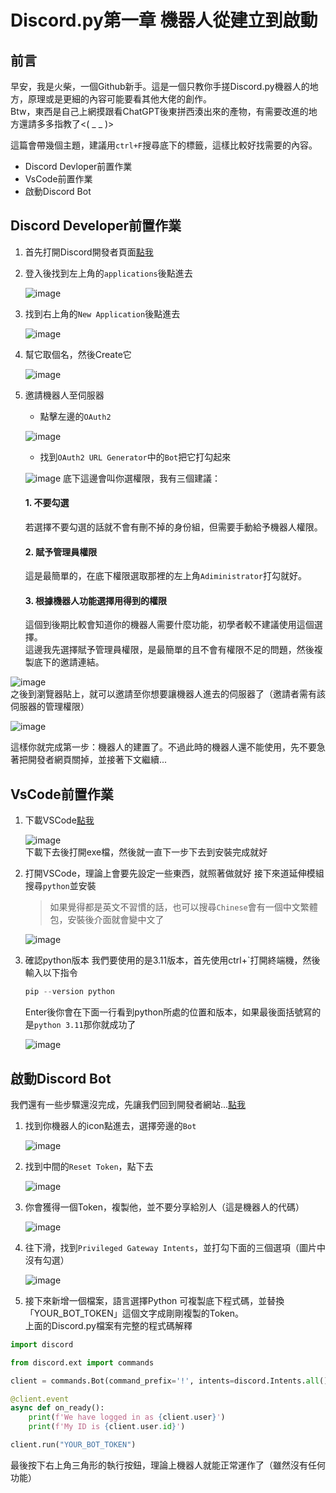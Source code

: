 # Discord.py第一章 機器人從建立到啟動
## 前言
早安，我是火柴，一個Github新手。這是一個只教你手搓Discord.py機器人的地方，原理或是更細的內容可能要看其他大佬的創作。  
Btw，東西是自己上網摸跟看ChatGPT後東拼西湊出來的產物，有需要改進的地方還請多多指教了<( _ _ )>

這篇會帶幾個主題，建議用`ctrl+F`搜尋底下的標籤，這樣比較好找需要的內容。  
- Discord Devloper前置作業
- VsCode前置作業
- 啟動Discord Bot  

## Discord Developer前置作業
1. 首先打開Discord開發者頁面[點我](https://discord.com/developers/docs/intro)
2. 登入後找到左上角的`applications`後點進去
   
   ![image](https://github.com/javaowo/Discord.py/blob/main/image/Applications.jpeg)
3. 找到右上角的`New Application`後點進去
   
   ![image](https://github.com/javaowo/Discord.py/blob/main/image/N_A.jpeg)
4. 幫它取個名，然後Create它 
   
   ![image](https://github.com/javaowo/Discord.py/blob/main/image/Create.jpeg)
5. 邀請機器人至伺服器  
   - 點擊左邊的`OAuth2`

   ![image](https://github.com/javaowo/Discord.py/blob/main/image/OAuth2.jpeg)  
   - 找到`OAuth2 URL Generator`中的`Bot`把它打勾起來

   ![image](https://github.com/javaowo/Discord.py/blob/main/image/bot.jpeg)
   底下這邊會叫你選權限，我有三個建議：
      #### 1. 不要勾選  
      若選擇不要勾選的話就不會有刪不掉的身份組，但需要手動給予機器人權限。  
      #### 2. 賦予管理員權限  
      這是最簡單的，在底下權限選取那裡的左上角`Adiministrator`打勾就好。  
      #### 3. 根據機器人功能選擇用得到的權限  
      這個到後期比較會知道你的機器人需要什麼功能，初學者較不建議使用這個選擇。  
這邊我先選擇賦予管理員權限，是最簡單的且不會有權限不足的問題，然後複製底下的邀請連結。  

  ![image](https://github.com/javaowo/Discord.py/blob/main/image/Administrator.jpeg)  
  之後到瀏覽器貼上，就可以邀請至你想要讓機器人進去的伺服器了（邀請者需有該伺服器的管理權限）  

  ![image](https://github.com/javaowo/Discord.py/blob/main/image/invite.jpeg)


這樣你就完成第一步：機器人的建置了。不過此時的機器人還不能使用，先不要急著把開發者網頁關掉，並接著下文繼續...  

## VsCode前置作業  
1. 下載VSCode[點我](https://code.visualstudio.com/)

   ![image](https://github.com/javaowo/Discord.py/blob/main/image/VScode_D.png)  
   下載下去後打開exe檔，然後就一直下一步下去到安裝完成就好
2. 打開VSCode，理論上會要先設定一些東西，就照著做就好
   接下來道延伸模組搜尋`python`並安裝
   > 如果覺得都是英文不習慣的話，也可以搜尋`Chinese`會有一個中文繁體包，安裝後介面就會變中文了

   ![image](https://github.com/javaowo/Discord.py/blob/main/image/Download.png)  
3. 確認python版本
   我們要使用的是3.11版本，首先使用ctrl+`打開終端機，然後輸入以下指令
   ```python
   pip --version python
   ```
   Enter後你會在下面一行看到python所處的位置和版本，如果最後面括號寫的是`python 3.11`那你就成功了  

   ![image](https://github.com/javaowo/Discord.py/blob/main/image/Version.png)

## 啟動Discord Bot
我們還有一些步驟還沒完成，先讓我們回到開發者網站...[點我](https://discord.com/developers/docs/intro)
  
1. 找到你機器人的icon點進去，選擇旁邊的`Bot`

   ![image](https://github.com/javaowo/Discord.py/blob/main/image/Bot.png)
2. 找到中間的`Reset Token`，點下去

   ![image](https://github.com/javaowo/Discord.py/blob/main/image/Token.png)
3. 你會獲得一個Token，複製他，並不要分享給別人（這是機器人的代碼）

   ![image](https://github.com/javaowo/Discord.py/blob/main/image/Copy.png)
4. 往下滑，找到`Privileged Gateway Intents`，並打勾下面的三個選項（圖片中沒有勾選）
     
   ![image](https://github.com/javaowo/Discord.py/blob/main/image/PGI.png)
5. 接下來新增一個檔案，語言選擇Python
   可複製底下程式碼，並替換「YOUR_BOT_TOKEN」這個文字成剛剛複製的Token。  
   上面的Discord.py檔案有完整的程式碼解釋
```python
import discord

from discord.ext import commands

client = commands.Bot(command_prefix='!', intents=discord.Intents.all())

@client.event
async def on_ready():
    print(f'We have logged in as {client.user}')
    print(f'My ID is {client.user.id}')

client.run("YOUR_BOT_TOKEN")
```
最後按下右上角三角形的執行按鈕，理論上機器人就能正常運作了（雖然沒有任何功能）
  
